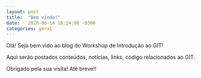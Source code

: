 ```yaml
---
layout: post
title:  "Bem vindo!"
date:   2020-06-14 18:24:08 -0300
categories: geral
---
```

Olá!
Seja bem vido ao blog do Workshop de Introdução ao GIT!

Aqui serão postados conteúdos, notícias, links, código relacionados ao GIT.

Obrigado pela sua visita! Até breve!!